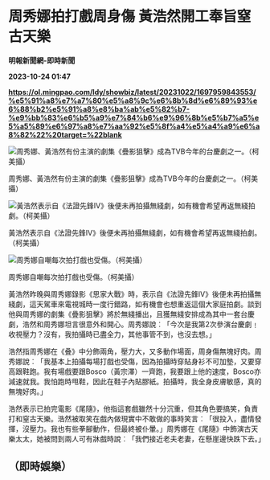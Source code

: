 # 周秀娜拍打戲周身傷 黃浩然開工奉旨窒古天樂
**明報新聞網-即時新聞**

**2023-10-24 01:47**

**https://ol.mingpao.com/ldy/showbiz/latest/20231022/1697959843553/%e5%91%a8%e7%a7%80%e5%a8%9c%e6%8b%8d%e6%89%93%e6%88%b2%e5%91%a8%e8%ba%ab%e5%82%b7-%e9%bb%83%e6%b5%a9%e7%84%b6%e9%96%8b%e5%b7%a5%e5%a5%89%e6%97%a8%e7%aa%92%e5%8f%a4%e5%a4%a9%e6%a8%82%22%20target=%22blank**

![周秀娜、黃浩然有份主演的劇集《疊影狙擊》成為TVB今年的台慶劇之一。（柯美攝）](https://fs.mingpao.com/ldy/20231022/s00009/5f0657f5a62e4d998723559463e9a324.jpg)

周秀娜、黃浩然有份主演的劇集《疊影狙擊》成為TVB今年的台慶劇之一。（柯美攝）

![黃浩然表示自《法證先鋒IV》後便未再拍攝無綫劇，如有機會希望再返無綫拍劇。（柯美攝）](https://fs.mingpao.com/ldy/20231022/s00009/5f05c230a05e23afcc86c80a50eb704b.jpg)

黃浩然表示自《法證先鋒IV》後便未再拍攝無綫劇，如有機會希望再返無綫拍劇。（柯美攝）

![周秀娜自嘲每次拍打戲也受傷。（柯美攝）](https://fs.mingpao.com/ldy/20231022/s00009/5f06f921c7892b89ed265874f9cda9c9.jpg)

周秀娜自嘲每次拍打戲也受傷。（柯美攝）

黃浩然昨晚與周秀娜錄影《思家大戰》時，表示自《法證先鋒IV》後便未再拍攝無綫劇，這天駕車來電視城時一度行錯路，如有機會也想重返這個大家庭拍劇。談到他與周秀娜的劇集《疊影狙擊》將於無綫播出，且獲無綫安排成為其中一套台慶劇，浩然和周秀娜坦言很意外和開心。周秀娜說︰「今次是我第2次參演台慶劇﹗收視壓力？沒有，我拍攝時已盡全力，其他事管不到，也沒去想。」

浩然指周秀娜在《叠》中分飾兩角，壓力大，又多動作場面，周身傷無塊好肉。周秀娜說︰「我基本上拍攝每場打戲也受傷，因為拍攝時穿貼身衫不可加墊，又要穿高跟鞋跑。我有場戲要跟Bosco（黃宗澤）一齊跑，我要跟上他的速度，Bosco亦減速就我。我怕跑時甩鞋，因此在鞋子內貼膠紙。拍攝時，我全身皮膚敏感，真的無塊好肉。」

浩然表示已拍完電影《尾隨》，他指這套戲雖然十分沉重，但其角色要搞笑，負責打和窒古天樂。浩然被取笑在戲內做現實中不敢做的事時笑言︰「很投入，盡情發揮，沒壓力。我也有些拳腳動作，但最終被仆暈。」周秀娜在《尾隨》中飾演古天樂太太，她被問到兩人可有牀戲時說︰「我們接近老夫老妻，在懸崖邊快跌下去。」

（即時娛樂）
------